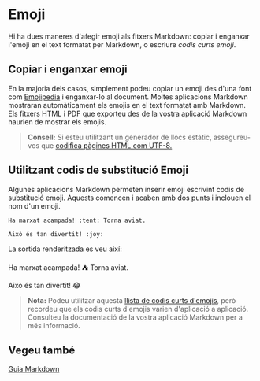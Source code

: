 # Emoji

Hi ha dues maneres d'afegir emoji als fitxers Markdown: copiar i enganxar l'emoji en el text formatat per Markdown, o escriure _codis curts emoji_.

## Copiar i enganxar emoji

En la majoria dels casos, simplement podeu copiar un emoji des d'una font com [Emojipedia](https://emojipedia.org/) i enganxar-lo al document. Moltes aplicacions Markdown mostraran automàticament els emojis en el text formatat amb Markdown. Els fitxers HTML i PDF que exporteu des de la vostra aplicació Markdown haurien de mostrar els emojis.

> **Consell:** Si esteu utilitzant un generador de llocs estàtic, assegureu-vos que [codifica pàgines HTML com UTF-8.](https://www.w3.org/International/tutorials/tutorial-char-enc)

## Utilitzant codis de substitució Emoji

Algunes aplicacions Markdown permeten inserir emoji escrivint codis de substitució emoji. Aquests comencen i acaben amb dos punts i inclouen el nom d'un emoji.

```text
Ha marxat acampada! :tent: Torna aviat.

Això és tan divertit! :joy:
```

La sortida renderitzada es veu així:

Ha marxat acampada! ⛺ Torna aviat.

Això és tan divertit! 😂

> **Nota:** Podeu utilitzar aquesta [llista de codis curts d'emojis](https://gist.github.com/rxaviers/7360908"), però recordeu que els codis curts d'emojis varien d'aplicació a aplicació. Consulteu la documentació de la vostra aplicació Markdown per a més informació.

## Vegeu també

[Guia Markdown](../README.md)
